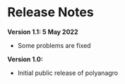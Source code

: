 Release Notes
======================

**Version 1.1: 5 May 2022**

* Some problems are fixed

**Version 1.0:**

* Initial public release of polyanagro

